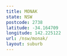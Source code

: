 ```yaml
---
title: MONAK
state: NSW
postcode: 2738
latitude: -34.164709
longitude: 142.225122
url: /nsw/monak/
layout: suburb
---
```

